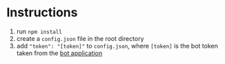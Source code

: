 # Instructions

1. run `npm install`
2. create a `config.json` file in the root directory
3. add `"token": "[token]"` to `config.json`, where `[token]` is the bot token taken from the [bot application](https://discord.com/developers/applications)
